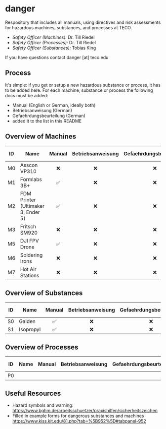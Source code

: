 # danger
Respository that includes all manuals, using directives and risk assessments for hazardous machines, substances, and processes at TECO.

- *Safety Officer (Machines):* Dr. Till Riedel
- *Safety Officer (Processes):* Dr. Till Riedel
- *Safety Officer (Substances):* Tobias King

If you have questions contact danger [at] teco.edu

## Process
It's simple: if you get or setup a new hazardous substance or process, it has to be added here. For each machine, substance or process the following docs must be added:
- Manual (English or German, ideally both)
- Betriebsanweisung (German)
- Gefaehrdungsbeurteilung (German)
- added it to the list in this README

## Overview of Machines
| ID            | Name                                | Manual          | Betriebsanweisung   | Gefaehrdungsbeurteilung   | Last Checked | Assigned To
| ------------- | ----------------------------------- | :-------------: | :-----------------: | :-----------------------: | :------------: | :-----------------------: |             
| M0            |  Asscon VP310                       | ❌              |  ❌                 | ❌                        | never        | Leon
| M1            |  Formlabs 3B+                       | ✅              |  ❌                 | ❌                        | never        | Leon
| M2            |  FDM Printer (Ultimaker 3, Ender 5) | ✅              |  ❌                 | ❌                        | never        | Tobi K
| M3            |  Fritsch SM920                      | ❌              |  ❌                 | ❌                        | never        | 
| M5            |  DJI FPV Drone                      | ✅              |  ❌                 | ❌                        | never        | 
| M6            |  Soldering Irons                    | ❌              |  ❌                 | ❌                        | never        | Tim
| M7            |  Hot Air Stations                   | ❌              |  ❌                 | ❌                        | never        | Tim
  
## Overview of Substances
| ID            | Name                        | Manual          | Betriebsanweisung   | Gefaehrdungsbeurteilung   | Database Entry   | Last Checked |
| ------------- | --------------------------- | :-------------: | :-----------------: | :-----------------------: | :--------------: | :------------: |              
| S0            |  Galden                     | ✅              |  ❌                  | ❌                       | ❌               | never        |
| S1            |  Isopropyl                  | ✅              |  ❌                  | ❌                       | ❌               | never        | 

## Overview of Processes
| ID            | Name                        | Manual          | Betriebsanweisung   | Gefaehrdungsbeurteilung   | Last Checked |
| ------------- | --------------------------- | :-------------: | :-----------------: | :-----------------------: | :------------: |              
| P0            |                             |                 |                     |                           |                |

## Useful Resources
- Hazard symbols and warning: https://www.bghm.de/arbeitsschuetzer/praxishilfen/sicherheitszeichen
- Filled in example forms for dangerous substances and machines https://www.kiss.kit.edu/81.php?tab=%5B952%5D#tabpanel-952
